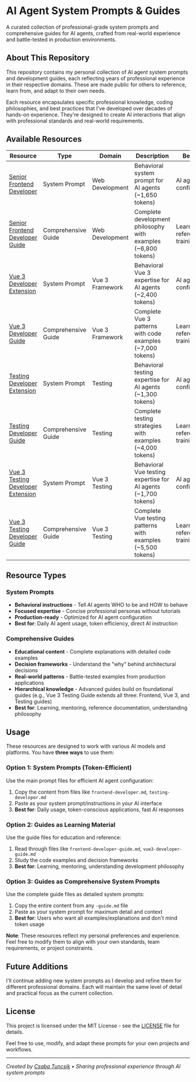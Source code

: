 # AI Agent System Prompts & Guides

A curated collection of professional-grade system prompts and comprehensive guides for AI agents, crafted from real-world experience and battle-tested in production environments.

## About This Repository

This repository contains my personal collection of AI agent system prompts and development guides, each reflecting years of professional experience in their respective domains. These are made public for others to reference, learn from, and adapt to their own needs.

Each resource encapsulates specific professional knowledge, coding philosophies, and best practices that I've developed over decades of hands-on experience. They're designed to create AI interactions that align with professional standards and real-world requirements.

## Available Resources

| Resource | Type | Domain | Description | Best For |
|----------|------|--------|-------------|----------|
| [Senior Frontend Developer](frontend-developer.md) | System Prompt | Web Development | Behavioral system prompt for AI agents (~1,650 tokens) | AI agent configuration |
| [Senior Frontend Developer Guide](frontend-developer-guide.md) | Comprehensive Guide | Web Development | Complete development philosophy with examples (~6,800 tokens) | Learning, reference, training |
| [Vue 3 Developer Extension](vue3-developer.md) | System Prompt | Vue 3 Framework | Behavioral Vue 3 expertise for AI agents (~2,400 tokens) | AI agent configuration |
| [Vue 3 Developer Guide](vue3-developer-guide.md) | Comprehensive Guide | Vue 3 Framework | Complete Vue 3 patterns with code examples (~7,000 tokens) | Learning, reference, training |
| [Testing Developer Extension](testing-developer.md) | System Prompt | Testing | Behavioral testing expertise for AI agents (~1,300 tokens) | AI agent configuration |
| [Testing Developer Guide](testing-developer-guide.md) | Comprehensive Guide | Testing | Complete testing strategies with examples (~4,000 tokens) | Learning, reference, training |
| [Vue 3 Testing Developer Extension](vue3-testing-developer.md) | System Prompt | Vue 3 Testing | Behavioral Vue testing expertise for AI agents (~1,700 tokens) | AI agent configuration |
| [Vue 3 Testing Developer Guide](vue3-testing-developer-guide.md) | Comprehensive Guide | Vue 3 Testing | Complete Vue testing patterns with examples (~5,500 tokens) | Learning, reference, training |

## Resource Types

### **System Prompts**
- **Behavioral instructions** - Tell AI agents WHO to be and HOW to behave
- **Focused expertise** - Concise professional personas without tutorials
- **Production-ready** - Optimized for AI agent configuration
- **Best for**: Daily AI agent usage, token efficiency, direct AI instruction

### **Comprehensive Guides**
- **Educational content** - Complete explanations with detailed code examples
- **Decision frameworks** - Understand the "why" behind architectural decisions
- **Real-world patterns** - Battle-tested examples from production applications
- **Hierarchical knowledge** - Advanced guides build on foundational guides (e.g., Vue 3 Testing Guide extends all three: Frontend, Vue 3, and Testing guides)
- **Best for**: Learning, mentoring, reference documentation, understanding philosophy

## Usage

These resources are designed to work with various AI models and platforms. You have **three ways** to use them:

### **Option 1: System Prompts (Token-Efficient)**
Use the main prompt files for efficient AI agent configuration:
1. Copy the content from files like `frontend-developer.md`, `testing-developer.md`
2. Paste as your system prompt/instructions in your AI interface
3. **Best for**: Daily usage, token-conscious applications, fast AI responses

### **Option 2: Guides as Learning Material**
Use the guide files for education and reference:
1. Read through files like `frontend-developer-guide.md`, `vue3-developer-guide.md`
2. Study the code examples and decision frameworks
3. **Best for**: Learning, mentoring, understanding development philosophy

### **Option 3: Guides as Comprehensive System Prompts**
Use the complete guide files as detailed system prompts:
1. Copy the entire content from any `-guide.md` file
2. Paste as your system prompt for maximum detail and context
3. **Best for**: Users who want all examples/explanations and don't mind token usage

**Note**: These resources reflect my personal preferences and experience. Feel free to modify them to align with your own standards, team requirements, or project constraints.

## Future Additions

I'll continue adding new system prompts as I develop and refine them for different professional domains. Each will maintain the same level of detail and practical focus as the current collection.

## License

This project is licensed under the MIT License - see the [LICENSE](LICENSE) file for details.

Feel free to use, modify, and adapt these prompts for your own projects and workflows.

---

*Created by [Csaba Tuncsik](https://github.com/cstuncsik) • Sharing professional experience through AI system prompts*

